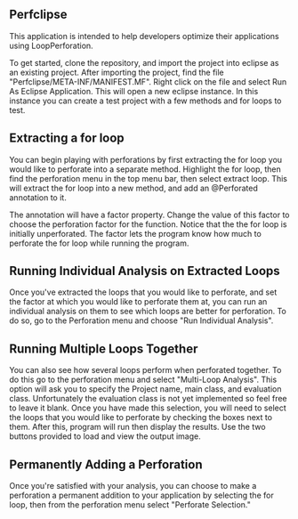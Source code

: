 Perfclipse
-----

This application is intended to help developers optimize their applications using LoopPerforation. 

To get started, clone the repository, and import the project into eclipse as an existing project. After importing the project, find the file "Perfclipse/META-INF/MANIFEST.MF". Right click on the file and select Run As Eclipse Application. This will open a new eclipse instance. In this instance you can create a test project with a few methods and for loops to test. 

Extracting a for loop
-----

You can begin playing with perforations by first extracting the for loop you would like to perforate into a separate method. Highlight the for loop, then find the perforation menu in the top menu bar, then select extract loop. This will extract the for loop into a new method, and add an @Perforated annotation to it. 

The annotation will have a factor property. Change the value of this factor to choose the perforation factor for the function. Notice that the the for loop is initially unperforated. The factor lets the program know how much to perforate the for loop while running the program.

Running Individual Analysis on Extracted Loops
-----

Once you've extracted the loops that you would like to perforate, and set the factor at which you would like to perforate them at, you can run an individual analysis on them to see which loops are better for perforation. To do so, go to the Perforation menu and choose "Run Individual Analysis".

Running Multiple Loops Together
-----
You can also see how several loops perform when perforated together. To do this go to the perforation menu and select "Multi-Loop Analysis". This option will ask you to specify the Project name, main class, and evaluation class. Unfortunately the evaluation class is not yet implemented so feel free to leave it blank. Once you have made this selection, you will need to select the loops that you would like to perforate by checking the boxes next to them. After this, program will run then display the results. Use the two buttons provided to load and view the output image.

Permanently Adding a Perforation
-----
Once you're satisfied with your analysis, you can choose to make a perforation a permanent addition to your application by selecting the for loop, then from the perforation menu select "Perforate Selection."
